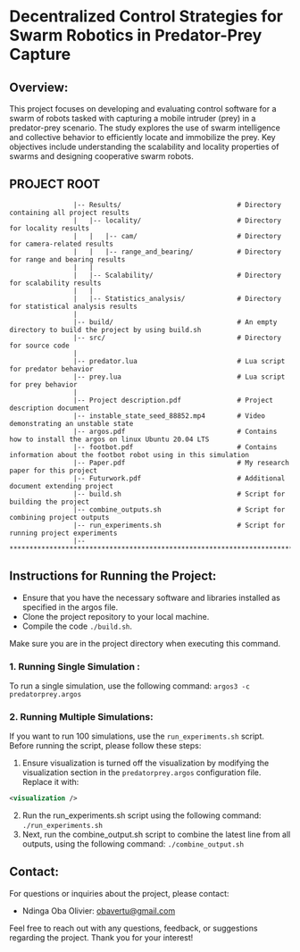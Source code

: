 # Decentralized Control Strategies for Swarm Robotics in Predator-Prey Capture

## Overview:
This project focuses on developing and evaluating control software for a swarm of robots tasked with capturing a mobile intruder (prey) in a predator-prey scenario. The study explores the use of swarm intelligence and collective behavior to efficiently locate and immobilize the prey. Key objectives include understanding the scalability and locality properties of swarms and designing cooperative swarm robots.

## PROJECT ROOT

                    |-- Results/                             # Directory containing all project results
                    |   |-- locality/                        # Directory for locality results
                    |   |   |-- cam/                         # Directory for camera-related results
                    |   |   |-- range_and_bearing/           # Directory for range and bearing results
                    |   |
                    |   |-- Scalability/                     # Directory for scalability results
                    |   |
                    |   |-- Statistics_analysis/             # Directory for statistical analysis results
                    |
                    |-- build/                               # An empty directory to build the project by using build.sh
                    |-- src/                                 # Directory for source code
                    | 
                    |-- predator.lua                         # Lua script for predator behavior
                    |-- prey.lua                             # Lua script for prey behavior
                    |
                    |-- Project description.pdf              # Project description document
                    |-- instable_state_seed_88852.mp4        # Video demonstrating an unstable state
                    |-- argos.pdf                            # Contains how to install the argos on linux Ubuntu 20.04 LTS
                    |-- footbot.pdf                          # Contains information about the footbot robot using in this simulation
                    |-- Paper.pdf                            # My research paper for this project
                    |-- Futurwork.pdf                        # Additional document extending project
                    |-- build.sh                             # Script for building the project
                    |-- combine_outputs.sh                   # Script for combining project outputs
                    |-- run_experiments.sh                   # Script for running project experiments
                    |-- ************************************************************************


## Instructions for Running the Project:
- Ensure that you have the necessary software and libraries installed as specified in the argos file.
- Clone the project repository to your local machine.
- Compile the code  `./build.sh`.

Make sure you are in the project directory when executing this command.
  
### 1. Running Single Simulation :
To run a single simulation, use the following command: `argos3 -c predatorprey.argos`

### 2. Running Multiple Simulations:
If you want to run 100 simulations, use the `run_experiments.sh` script. Before running the script, please follow these steps:
1. Ensure visualization is turned off the visualization by modifying the visualization section in the `predatorprey.argos` configuration file. Replace it with:
```xml
<visualization />
```
2. Run the run_experiments.sh script using the following command: `./run_experiments.sh`
3. Next, run the combine_output.sh script to combine the latest line from all outputs, using the following command: `./combine_output.sh`
   
## Contact:
For questions or inquiries about the project, please contact:
- Ndinga Oba Olivier: [obavertu@gmail.com](mailto:obavertu@gmail.com) 

Feel free to reach out with any questions, feedback, or suggestions regarding the project. Thank you for your interest!
